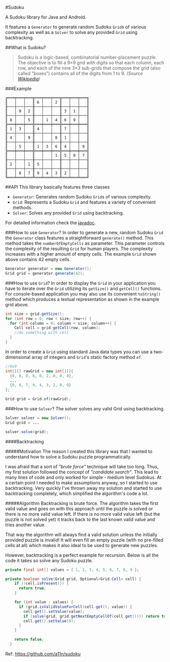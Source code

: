 #Sudoku

A Sudoku library for Java and Android.

It features a `Generator` to generate random Sudoku `Grid`s of various complexity as well as a `Solver` to solve any provided `Grid` using backtracking.

##What is Sudoku?
>Sudoku is a logic-based, combinatorial number-placement puzzle. The objective is to fill a 9×9 grid with digits so that each column, each row, and each of the nine 3×3 sub-grids that compose the grid (also called "boxes") contains all of the digits from 1 to 9.
*(Source [Wikipedia](https://en.wikipedia.org/wiki/Sudoku))*

###Example
```
╔═══╤═══╤═══╦═══╤═══╤═══╦═══╤═══╤═══╗
║   │   │   ║ 6 │   │ 2 ║   │   │   ║
╟───┼───┼───╫───┼───┼───╫───┼───┼───╢
║   │ 9 │ 2 ║   │   │   ║ 3 │ 1 │   ║
╟───┼───┼───╫───┼───┼───╫───┼───┼───╢
║ 8 │   │ 5 ║   │ 1 │ 4 ║ 6 │ 9 │   ║
╠═══╪═══╪═══╬═══╪═══╪═══╬═══╪═══╪═══╣
║ 1 │ 3 │   ║ 4 │   │   ║ 7 │   │   ║
╟───┼───┼───╫───┼───┼───╫───┼───┼───╢
║ 4 │   │ 9 ║   │   │ 8 ║ 1 │   │   ║
╟───┼───┼───╫───┼───┼───╫───┼───┼───╢
║   │ 5 │   ║ 1 │ 3 │ 6 ║ 4 │   │ 9 ║
╠═══╪═══╪═══╬═══╪═══╪═══╬═══╪═══╪═══╣
║   │   │   ║   │   │ 1 ║ 5 │ 8 │ 7 ║
╟───┼───┼───╫───┼───┼───╫───┼───┼───╢
║ 2 │   │ 1 ║ 5 │   │   ║   │   │   ║
╟───┼───┼───╫───┼───┼───╫───┼───┼───╢
║   │ 8 │ 7 ║ 9 │ 4 │ 3 ║ 2 │   │   ║
╚═══╧═══╧═══╩═══╧═══╧═══╩═══╧═══╧═══╝
```

##API
This library basically features three classes
* `Generator`: Generates random Sudoku `Grid`s of various complexity.
* `Grid`: Represents a Sudoku `Grid` and features a variety of convenient methods.
* `Solver`: Solves any provided `Grid` using backtracking.

For detailed information check the [javadoc](http://a11n.github.io/sudoku/).

###How to use `Generator`?
In order to generate a new, random Sudoku `Grid` the `Generator` class features a straightforward `generate()` method.
This method takes the `numberOfEmptyCells` as parameter. This parameter controls the complexity of the resulting `Grid` for human players.
The complexity increases with a higher amount of empty cells. The example `Grid` shown above contains 42 empty cells.

```java
Generator generator = new Generator();
Grid grid = generator.generate(42);
```

###How to use `Grid`?
In order to display the `Grid` in your application you have to iterate over the `Grid` utilizing its `getSize()` and `getCell()` functions.
For console-based application you may also use its convenient `toString()` method which produces a textual representation as shown in the example grid above.
```java
int size = grid.getSize();
for (int row = 0; row < size; row++) {
  for (int column = 0; column < size; column++) {
    Cell cell = grid.getCell(row, column);
    //do something with cell
  }
}
```
In order to create a `Grid` using standard Java data types you can use a two-dimensional array of integers and `Grid`'s static factory method `of`.
```java
//9x9
int[][] rawGrid = new int[][]{
  {0, 0, 0, 6, 0, 2, 0, 0, 0},
  ...
  {0, 8, 7, 9, 4, 3, 2, 0, 0}
};

Grid grid = Grid.of(rawGrid);
```

###How to use `Solver`?
The solver solves any valid Grid using backtracking.
```java
Solver solver = new Solver();
Grid grid = ...

solver.solve(grid);
```

####Backtracking

#####Motivation
The reason I created this library was that I wanted to understand how to solve a Sudoku puzzle programmatically.

I was afraid that a sort of *"brute force"* technique will take too long. Thus, my first solution followed the concept of *"candidate search"*. This lead to many lines of code and only worked for simple - medium level Sudokus.
At a certain point I needed to make assumptions anyway, so I started to use backtracking. Very quickly I've thrown away my solution and started to use backtracking completely, which simplified the algorithm's code a lot.

#####Algorithm
Backtracking is brute force. The algorithm takes the first valid value and goes on with this approach until the puzzle is solved or there is no more valid value left. If there is no more valid value left (but the puzzle is not solved yet) it tracks back to the last known valid value and tries another value.

That way the algorithm will always find a valid solution unless the initially provided puzzle is invalid! It will even fill an empty puzzle (with no pre-filled cells at all) which makes it also ideal to be used to generate new puzzles.

However, backtracking is a perfect example for recursion. Below is all the code it takes so solve any Sudoku puzzle.

```java
private final int[] values = { 1, 2, 3, 4, 5, 6, 7, 8, 9 };

private boolean solve(Grid grid, Optional<Grid.Cell> cell) {
    if (!cell.isPresent()) {
      return true;
    }

    for (int value : values) {
      if (grid.isValidValueForCell(cell.get(), value)) {
        cell.get().setValue(value);
        if (solve(grid, grid.getNextEmptyCellOf(cell.get()))) return true;
        cell.get().setValue(0);
      }
    }

    return false;
  }
```


Ref: https://github.com/a11n/sudoku